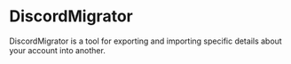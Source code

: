 # DiscordMigrator
DiscordMigrator is a tool for exporting and importing specific details about your account into another.
